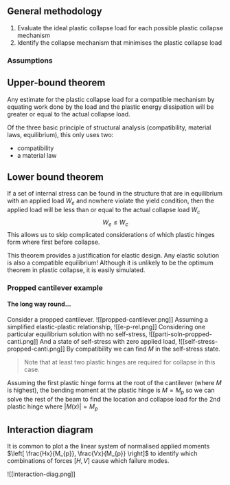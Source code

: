## General methodology
1. Evaluate the ideal plastic collapse load for each possible plastic collapse mechanism
2. Identify the collapse mechanism that minimises the plastic collapse load

### Assumptions


## Upper-bound theorem
Any estimate for the plastic collapse load for a compatible mechanism by equating work done by the load and the plastic energy dissipation will be greater or equal to the actual collapse load.

Of the three basic principle of structural analysis (compatibility, material laws, equilibrium), this only uses two:
- compatibility 
- a material law

## Lower bound theorem
If a set of internal stress can be found in the structure that are in equilibrium with an applied load $W_{e}$ and nowhere violate the yield condition, then the applied load will be less than or equal to the actual collapse load $W_{c}$
$$
W_{e}\leq W_{c}
$$
This allows us to skip complicated considerations of which plastic hinges form where first before collapse.

This theorem provides a justification for elastic design. Any elastic solution is also a compatible equilibrium! Although it is unlikely to be the optimum theorem in plastic collapse, it is easily simulated.
### Propped cantilever example
#### The long way round…
Consider a propped cantilever.
![[propped-cantilever.png]]
Assuming a simplified elastic-plastic relationship,
![[e-p-rel.png]]
Considering one particular equilibrium solution with no self-stress,
![[parti-soln-propped-canti.png]]
And a state of self-stress with zero applied load,
![[self-stress-propped-canti.png]]
By compatibility we can find $M$ in the self-stress state.

>Note that at least two plastic hinges are required for collapse in this case.

Assuming the first plastic hinge forms at the root of the cantilever (where $M$ is highest), the bending moment at the plastic hinge is $M=M_{p}$ so we can solve the rest of the beam to find the location and collapse load for the 2nd plastic hinge where $|M(x)|=M_{p}$


## Interaction diagram
It is common to plot a the linear system of normalised applied moments $\left[ \frac{Hx}{M_{p}}, \frac{Vx}{M_{p}} \right]$ to identify which combinations of forces $[H, V]$ cause which failure modes.

![[interaction-diag.png]]
